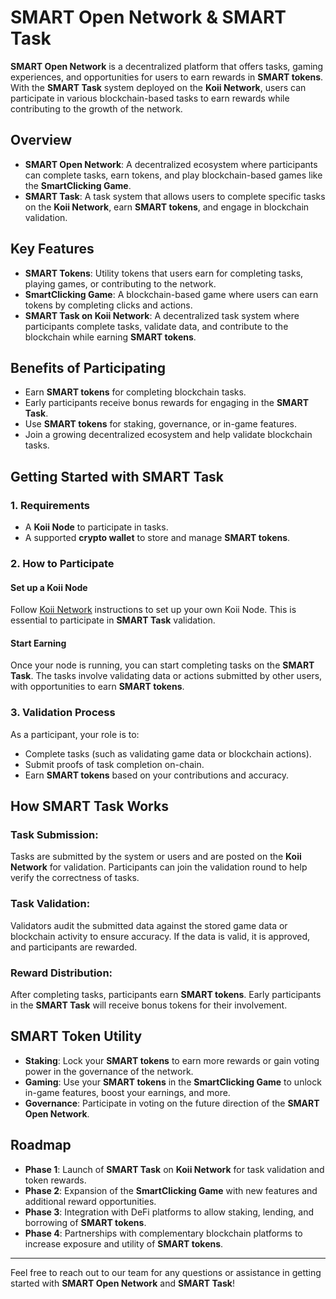 # SMART Open Network & SMART Task

**SMART Open Network** is a decentralized platform that offers tasks, gaming experiences, and opportunities for users to earn rewards in **SMART tokens**. With the **SMART Task** system deployed on the **Koii Network**, users can participate in various blockchain-based tasks to earn rewards while contributing to the growth of the network.

## Overview

- **SMART Open Network**: A decentralized ecosystem where participants can complete tasks, earn tokens, and play blockchain-based games like the **SmartClicking Game**.
- **SMART Task**: A task system that allows users to complete specific tasks on the **Koii Network**, earn **SMART tokens**, and engage in blockchain validation.

## Key Features

- **SMART Tokens**: Utility tokens that users earn for completing tasks, playing games, or contributing to the network.
- **SmartClicking Game**: A blockchain-based game where users can earn tokens by completing clicks and actions.
- **SMART Task on Koii Network**: A decentralized task system where participants complete tasks, validate data, and contribute to the blockchain while earning **SMART tokens**.

## Benefits of Participating

- Earn **SMART tokens** for completing blockchain tasks.
- Early participants receive bonus rewards for engaging in the **SMART Task**.
- Use **SMART tokens** for staking, governance, or in-game features.
- Join a growing decentralized ecosystem and help validate blockchain tasks.

## Getting Started with SMART Task

### 1. Requirements

- A **Koii Node** to participate in tasks.
- A supported **crypto wallet** to store and manage **SMART tokens**.

### 2. How to Participate

#### Set up a Koii Node
Follow [Koii Network](https://koii.network/) instructions to set up your own Koii Node. This is essential to participate in **SMART Task** validation.

#### Start Earning
Once your node is running, you can start completing tasks on the **SMART Task**. The tasks involve validating data or actions submitted by other users, with opportunities to earn **SMART tokens**.

### 3. Validation Process

As a participant, your role is to:

- Complete tasks (such as validating game data or blockchain actions).
- Submit proofs of task completion on-chain.
- Earn **SMART tokens** based on your contributions and accuracy.

## How SMART Task Works

### Task Submission:
Tasks are submitted by the system or users and are posted on the **Koii Network** for validation. Participants can join the validation round to help verify the correctness of tasks.

### Task Validation:
Validators audit the submitted data against the stored game data or blockchain activity to ensure accuracy. If the data is valid, it is approved, and participants are rewarded.

### Reward Distribution:
After completing tasks, participants earn **SMART tokens**. Early participants in the **SMART Task** will receive bonus tokens for their involvement.

## SMART Token Utility

- **Staking**: Lock your **SMART tokens** to earn more rewards or gain voting power in the governance of the network.
- **Gaming**: Use your **SMART tokens** in the **SmartClicking Game** to unlock in-game features, boost your earnings, and more.
- **Governance**: Participate in voting on the future direction of the **SMART Open Network**.

## Roadmap

- **Phase 1**: Launch of **SMART Task** on **Koii Network** for task validation and token rewards.
- **Phase 2**: Expansion of the **SmartClicking Game** with new features and additional reward opportunities.
- **Phase 3**: Integration with DeFi platforms to allow staking, lending, and borrowing of **SMART tokens**.
- **Phase 4**: Partnerships with complementary blockchain platforms to increase exposure and utility of **SMART tokens**.

---

Feel free to reach out to our team for any questions or assistance in getting started with **SMART Open Network** and **SMART Task**!
